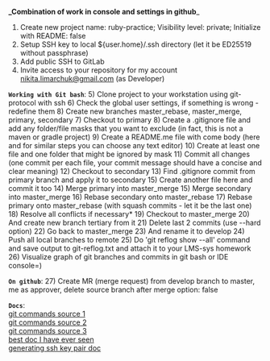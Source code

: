 **_Combination of work in console and settings in github**_ 
1) Create new project name: ruby-practice; Visibility level: private; Initialize with README: false
2) Setup SSH key to local ${user.home}/.ssh directory (let it be ED25519 without passphrase)
3) Add public SSH to GitLab
4) Invite access to your repository for my account nikita.limarchuk@gmail.com (as Developer)

**`Working with Git bash`**:
5) Clone project to your workstation using git-protocol with ssh
6) Check the global user settings, if something is wrong - redefine them
8) Create new branches master_rebase, master_merge, primary, secondary
7) Checkout to primary
8) Create a .gitignore file and add any folder/file masks that you want to exclude (in fact, this is not a maven or gradle project)
9) Create a README.me file with come body (here and for similar steps you can choose any text editor)
10) Create at least one file and one folder that might be ignored by mask
11) Commit all changes (one commit per each file, your commit message should have a concise and clear meaning)
12) Checkout to secondary
13) Find .gitignore commit from primary branch and apply it to secondary
15) Create another file here and commit it too
14) Merge primary into master_merge
15) Merge secondary into master_merge
16) Rebase secondary onto master_rebase
17) Rebase primary onto master_rebase (with squash commits - let it be the last one)
18) Resolve all conflicts if necessary*
19) Checkout to master_merge
20) And create new branch tertiary from it
21) Delete last 2 commits (use --hard option)
22) Go back to master_merge
23) And rename it to develop
24) Push all local branches to remote 
25) Do 'git reflog show --all' command and save output to git-reflog.txt and attach it to your LMS-sys homework
26) Visualize graph of git branches and commits in git bash or IDE console=)

**`On github`**:
27) Create MR (merge request) from develop branch to master, me as approver, delete source branch after merge option: false

**`Docs`**:\
[git commands source 1](https://dzone.com/articles/top-20-git-commands-with-examples)\
[git commands source 2](https://confluence.atlassian.com/bitbucketserver/basic-git-commands-776639767.html)\
[git commands source 3](https://stackoverflow.com/questions/1838873/visualizing-branch-topology-in-git)\
[best doc I have ever seen](https://www.atlassian.com/git/tutorials/git-log)\
[generating ssh key pair doc](https://www.ssh.com/ssh/keygen)